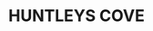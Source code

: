 ---
lastmod: '2025-04-06T06:05:20+00:00'
latitude: -33.829953
layout: suburb
longitude: 151.124488
postcode: '2111'
state: NSW
title: HUNTLEYS COVE
url: /nsw/huntleys-cove/
---